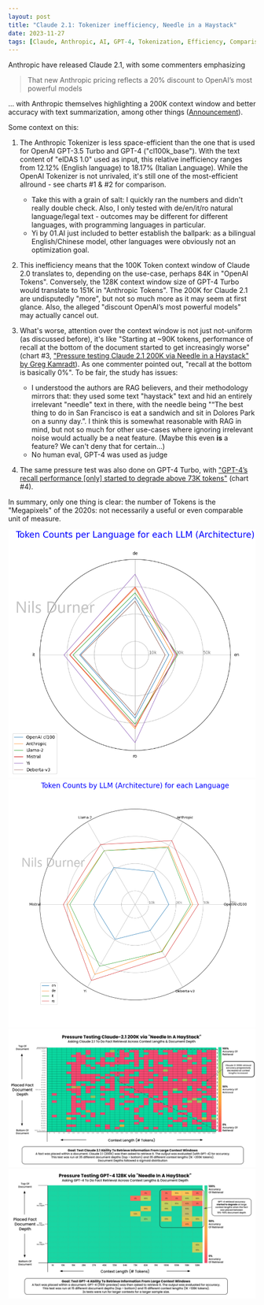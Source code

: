 ```yaml
---
layout: post
title: "Claude 2.1: Tokenizer inefficiency, Needle in a Haystack"
date: 2023-11-27
tags: [Claude, Anthropic, AI, GPT-4, Tokenization, Efficiency, Comparison]
---
```


Anthropic have released Claude 2.1, with some commenters emphasizing

> That new Anthropic pricing reflects a 20% discount to OpenAI’s most powerful models

... with Anthropic themselves highlighting a 200K context window and better accuracy with text summarization, among other things ([Announcement](https://www.anthropic.com/index/claude-2-1)).

Some context on this:

1. The Anthropic Tokenizer is less space-efficient than the one that is used for OpenAI GPT-3.5 Turbo and GPT-4 ("cl100k_base"). With the text content of "eIDAS 1.0" used as input, this relative inefficiency ranges from 12.12% (English language) to 18.17% (Italian Language). While the OpenAI Tokenizer is not unrivaled, it's still one of the most-efficient allround - see charts #1 & #2 for comparison.

    - Take this with a grain of salt: I quickly ran the numbers and didn't really double check. Also, I only tested with de/en/it/ro natural language/legal text - outcomes may be different for different languages, with programming languages in particular.
    - Yi by 01.AI just included to better establish the ballpark: as a bilingual English/Chinese model, other languages were obviously not an optimization goal.
    
2. This inefficiency means that the 100K Token context window of Claude 2.0 translates to, depending on the use-case, perhaps 84K in "OpenAI Tokens". Conversely, the 128K context window size of GPT-4 Turbo would translate to 151K in "Anthropic Tokens". The 200K for Claude 2.1 are undisputedly "more", but not so much more as it may seem at first glance. Also, the alleged "discount OpenAI’s most powerful models" may actually cancel out.

3. What's worse, attention over the context window is not just not-uniform (as discussed before), it's like "Starting at ~90K tokens, performance of recall at the bottom of the document started to get increasingly worse" (chart #3, ["Pressure testing Claude 2.1 200K via Needle in a Haystack" by Greg Kamradt](https://twitter.com/GregKamradt/status/1727018183608193393/photo/1)). As one commenter pointed out, "recall at the bottom is basically 0%". To be fair, the study has issues:
   
    - I understood the authors are RAG believers, and their methodology mirrors that: they used some text "haystack" text and hid an entirely irrelevant "needle" text in there, with the needle being "“The best thing to do in San Francisco is eat a sandwich and sit in Dolores Park on a sunny day.”. I think this is somewhat reasonable with RAG in mind, but not so much for other use-cases where ignoring irrelevant noise would actually be a neat feature. (Maybe this even **is** a feature? We can't deny that for certain...)
    - No human eval, GPT-4 was used as judge
    
4. The same pressure test was also done on GPT-4 Turbo, with ["GPT-4’s recall performance [only] started to degrade above 73K tokens"](https://twitter.com/GregKamradt/status/1722386725635580292) (chart #4).

In summary, only one thing is clear: the number of Tokens is the "Megapixels" of the 2020s: not necessarily a useful or even comparable unit of measure.

![Chart 1](assets/img/Tokens_Figure_1.png) \
![Chart 2](assets/img/Tokens_Figure_2.png) \
![Chart 3](assets/img/Claude2-Needle-Haystack1.png) \
![Chart 4](assets/img/Claude2-Needle-Haystack2.png)